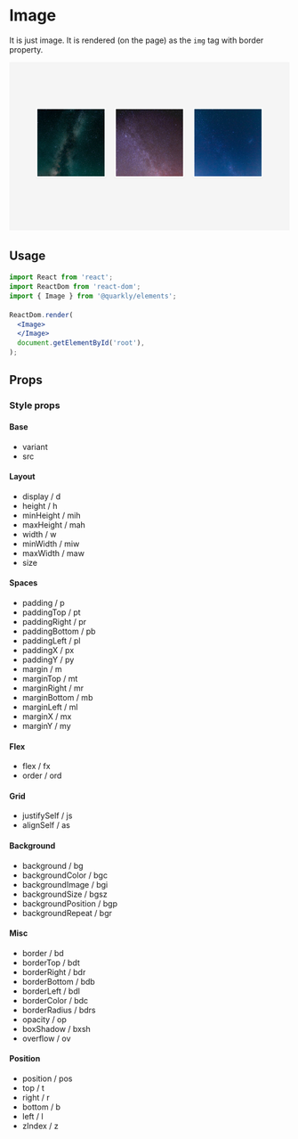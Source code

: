 # Image

It is just image. It is rendered (on the page) as the `img` tag with border property.

<img alt="image" src="src/image.png" width="800px">

## Usage

```jsx
import React from 'react';
import ReactDom from 'react-dom';
import { Image } from '@quarkly/elements';

ReactDom.render(
  <Image>
  </Image>
  document.getElementById('root'),
);
```

## Props

### Style props

#### Base

- variant
- src

#### Layout

- display / d
- height / h
- minHeight / mih
- maxHeight / mah
- width / w
- minWidth / miw
- maxWidth / maw
- size

#### Spaces

- padding / p
- paddingTop / pt
- paddingRight / pr
- paddingBottom / pb
- paddingLeft / pl
- paddingX / px
- paddingY / py
- margin / m
- marginTop / mt
- marginRight / mr
- marginBottom / mb
- marginLeft / ml
- marginX / mx
- marginY / my

#### Flex

- flex / fx
- order / ord

#### Grid

- justifySelf / js
- alignSelf / as

#### Background

- background / bg
- backgroundColor / bgc
- backgroundImage / bgi
- backgroundSize / bgsz
- backgroundPosition / bgp
- backgroundRepeat / bgr

#### Misc

- border / bd
- borderTop / bdt
- borderRight / bdr
- borderBottom / bdb
- borderLeft / bdl
- borderColor / bdc
- borderRadius / bdrs
- opacity / op
- boxShadow / bxsh
- overflow / ov

#### Position

- position / pos
- top / t
- right / r
- bottom / b
- left / l
- zIndex / z
